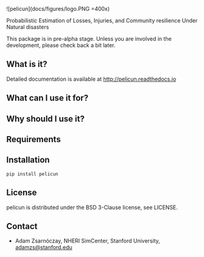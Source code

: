 ![pelicun](docs/figures/logo.PNG =400x)

Probabilistic Estimation of Losses, Injuries, and Community resilience Under Natural disasters

This package is in pre-alpha stage. Unless you are involved in the development, 
please check back a bit later.

## What is it?

Detailed documentation is available at http://pelicun.readthedocs.io

## What can I use it for?

## Why should I use it?

## Requirements

## Installation

```
pip install pelicun
```

## License

pelicun is distributed under the BSD 3-Clause license, see LICENSE.

## Contact

* Adam Zsarnóczay, NHERI SimCenter, Stanford University, adamzs@stanford.edu